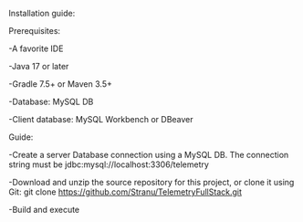 Installation guide:


Prerequisites:

-A favorite IDE

-Java 17 or later

-Gradle 7.5+ or Maven 3.5+

-Database: MySQL DB

-Client database: MySQL Workbench or DBeaver



Guide:

-Create a server Database connection using a MySQL DB. The connection string must be jdbc:mysql://localhost:3306/telemetry

-Download and unzip the source repository for this project, or clone it using Git: git clone https://github.com/Stranu/TelemetryFullStack.git

-Build and execute 
